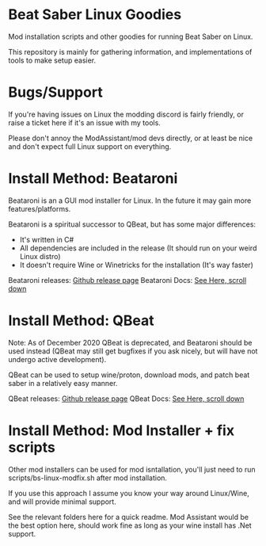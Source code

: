 # Beat Saber Linux Goodies
Mod installation scripts and other goodies for running Beat Saber on Linux.

This repository is mainly for gathering information, and implementations of tools to make setup easier.

# Bugs/Support
If you're having issues on Linux the modding discord is fairly friendly, or raise a ticket here if it's an issue with my tools.

Please don't annoy the ModAssistant/mod devs directly, or at least be nice and don't expect full Linux support on everything.

# Install Method: Beataroni
Beataroni is an a GUI mod installer for Linux. In the future it may gain more features/platforms.

Beataroni is a spiritual successor to QBeat, but has some major differences:
* It's written in C#
* All dependencies are included in the release (It should run on your weird Linux distro)
* It doesn't require Wine or Winetricks for the installation (It's way faster)

Beataroni releases: [Github release page](https://github.com/geefr/beatsaber-linux-goodies/releases) 
Beataroni Docs:  [See Here, scroll down](https://github.com/geefr/beatsaber-linux-goodies/tree/live/Beataroni)

# Install Method: QBeat
Note: As of December 2020 QBeat is deprecated, and Beataroni should be used instead (QBeat may still get bugfixes if you ask nicely, but will have not undergo active development).

QBeat can be used to setup wine/proton, download mods, and patch beat saber in a relatively easy manner.

QBeat releases: [Github release page](https://github.com/geefr/beatsaber-linux-goodies/releases) 
QBeat Docs:  [See Here, scroll down](https://github.com/geefr/beatsaber-linux-goodies/tree/live/QBeat)

# Install Method: Mod Installer + fix scripts
Other mod installers can be used for mod isntallation, you'll just need to run scripts/bs-linux-modfix.sh after mod installation.

If you use this approach I assume you know your way around Linux/Wine, and will provide minimal support.

See the relevant folders here for a quick readme. Mod Assistant would be the best option here, should work fine as long as your wine install has .Net support.


